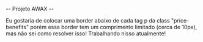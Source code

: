 



-- Projeto AWAX --

Eu gostaria de colocar uma border abaixo de cada tag p da class "price-benefits"
porém essa border tem um comprimento limitado (cerca de 10px), mas não sei como resolver isso!
Trabalhando nisso atualmente!